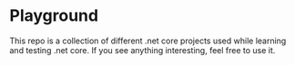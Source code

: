 # Playground

This repo is a collection of different .net core projects used while learning and testing .net core.
If you see anything interesting, feel free to use it.



